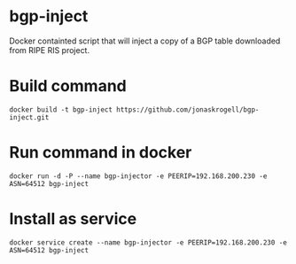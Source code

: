 # bgp-inject
Docker containted script that will inject a copy of a BGP table downloaded from RIPE RIS project.

# Build command
`docker build -t bgp-inject https://github.com/jonaskrogell/bgp-inject.git`

# Run command in docker
`docker run -d -P --name bgp-injector -e PEERIP=192.168.200.230 -e ASN=64512 bgp-inject`

# Install as service
`docker service create --name bgp-injector -e PEERIP=192.168.200.230 -e ASN=64512 bgp-inject`
